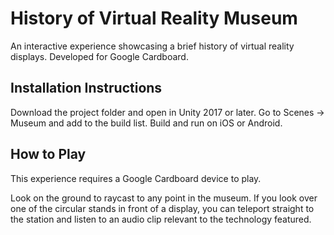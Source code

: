 # History of Virtual Reality Museum

An interactive experience showcasing a brief history of virtual reality displays. Developed for Google Cardboard.

## Installation Instructions

Download the project folder and open in Unity 2017 or later. 
Go to Scenes -> Museum and add to the build list.
Build and run on iOS or Android.


## How to Play

This experience requires a Google Cardboard device to play.

Look on the ground to raycast to any point in the museum. If you look over one of the circular stands in front of a display, you can teleport straight to the station and listen to an audio clip relevant to the technology featured.




